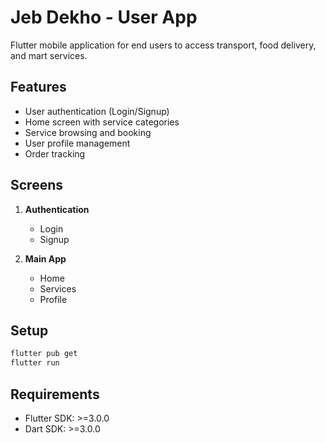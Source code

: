 # Jeb Dekho - User App

Flutter mobile application for end users to access transport, food delivery, and mart services.

## Features

- User authentication (Login/Signup)
- Home screen with service categories
- Service browsing and booking
- User profile management
- Order tracking

## Screens

1. **Authentication**
   - Login
   - Signup

2. **Main App**
   - Home
   - Services
   - Profile

## Setup

```bash
flutter pub get
flutter run
```

## Requirements

- Flutter SDK: >=3.0.0
- Dart SDK: >=3.0.0